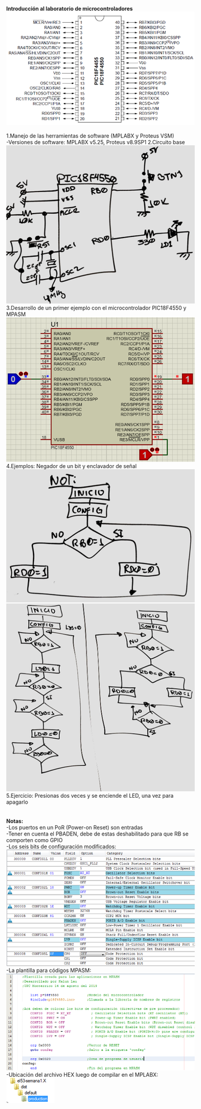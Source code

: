 <b>Introducción al laboratorio de microcontroladores</b><br>
<img src="semana1.PNG"><br><br>
1.Manejo de las herramientas de software (MPLABX y Proteus VSM)<br>
-Versiones de software: MPLABX v5.25, Proteus v8.9SP1
2.Circuito base<br>
<img src="circuitobase.png"><br>
3.Desarrollo de un primer ejemplo con el microcontrolador PIC18F4550 y MPASM<br>
<img src="semana1-1.PNG"><br>
4.Ejemplos: Negador de un bit y enclavador de señal<br>
<img src="algoritmo not.png"><br>
<img src="uHPDEvA.jpg"><br>
5.Ejercicio: Presionas dos veces y se enciende el LED, una vez para apagarlo<br>
<br><br>
<b>Notas:</b><br>
-Los puertos en un PoR (Power-on Reset) son entradas<br>
-Tener en cuenta el PBADEN, debe de estas deshabilitado para que RB se comporten como GPIO<br>
-Los seis bits de configuración modificados:<br>
<img src="semana1-1a.PNG"><br>
-La plantilla para códigos MPASM:<br>
<img src="semana1-2.PNG"><br>
-Ubicación del archivo HEX luego de compilar en el MPLABX:<br>
<img src="semana1-3.PNG"><br>

